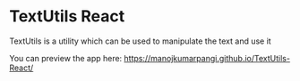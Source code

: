 # TextUtils React
 TextUtils is a utility which can be used to manipulate the text and use it

You can preview the app here:
https://manojkumarpangi.github.io/TextUtils-React/
